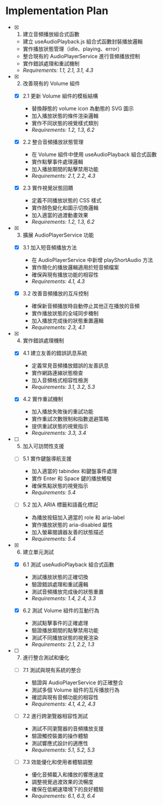 # Implementation Plan

- [x] 1. 建立音頻播放組合式函數

  - 建立 useAudioPlayback.js 組合式函數封裝播放邏輯
  - 實作播放狀態管理（idle、playing、error）
  - 整合現有的 AudioPlayerService 進行音頻播放控制
  - 實作錯誤處理和重試機制
  - _Requirements: 1.1, 2.1, 3.1, 4.3_

- [x] 2. 改善現有的 Volume 組件

  - [x] 2.1 更新 Volume 組件的模板結構

    - 替換靜態的 volume icon 為動態的 SVG 圖示
    - 加入播放狀態的條件渲染邏輯
    - 實作不同狀態的視覺樣式類別
    - _Requirements: 1.2, 1.3, 6.2_

  - [x] 2.2 整合音頻播放狀態管理

    - 在 Volume 組件中使用 useAudioPlayback 組合式函數
    - 實作點擊事件處理邏輯
    - 加入播放期間的點擊禁用功能
    - _Requirements: 2.1, 2.2, 4.3_

  - [x] 2.3 實作視覺狀態回饋

    - 定義不同播放狀態的 CSS 樣式
    - 實作顏色變化和圖示切換邏輯
    - 加入適當的過渡動畫效果
    - _Requirements: 1.2, 1.3, 6.2_

- [x] 3. 擴展 AudioPlayerService 功能

  - [x] 3.1 加入短音頻播放方法

    - 在 AudioPlayerService 中新增 playShortAudio 方法
    - 實作簡化的播放邏輯適用於短音頻檔案
    - 確保與現有播放功能的相容性
    - _Requirements: 4.1, 4.3_

  - [x] 3.2 改善音頻播放的互斥控制

    - 確保新音頻播放時自動停止其他正在播放的音頻
    - 實作播放狀態的全域同步機制
    - 加入播放完成後的狀態重置邏輯
    - _Requirements: 2.3, 4.1_

- [x] 4. 實作錯誤處理機制

  - [x] 4.1 建立友善的錯誤訊息系統

    - 定義常見音頻播放錯誤的友善訊息
    - 實作網路連線狀態檢查
    - 加入音頻格式相容性檢測
    - _Requirements: 3.1, 3.2, 5.3_

  - [x] 4.2 實作重試機制

    - 加入播放失敗後的重試功能
    - 實作重試次數限制和指數退避策略
    - 提供重試狀態的視覺指示
    - _Requirements: 3.3, 3.4_

- [ ] 5. 加入可訪問性支援

  - [ ] 5.1 實作鍵盤導航支援

    - 加入適當的 tabindex 和鍵盤事件處理
    - 實作 Enter 和 Space 鍵的播放觸發
    - 確保焦點狀態的視覺指示
    - _Requirements: 5.4_

  - [ ] 5.2 加入 ARIA 標籤和語義化標記

    - 為播放按鈕加入適當的 role 和 aria-label
    - 實作播放狀態的 aria-disabled 屬性
    - 加入螢幕閱讀器友善的狀態描述
    - _Requirements: 5.4_

- [x] 6. 建立單元測試

  - [x] 6.1 測試 useAudioPlayback 組合式函數

    - 測試播放狀態的正確切換
    - 驗證錯誤處理和重試邏輯
    - 測試音頻播放完成後的狀態重置
    - _Requirements: 1.4, 2.4, 3.3_

  - [x] 6.2 測試 Volume 組件的互動行為

    - 測試點擊事件的正確處理
    - 驗證播放期間的點擊禁用功能
    - 測試不同播放狀態的視覺渲染
    - _Requirements: 2.1, 2.2, 1.3_

- [ ] 7. 進行整合測試和優化

  - [ ] 7.1 測試與現有系統的整合

    - 驗證與 AudioPlayerService 的正確整合
    - 測試多個 Volume 組件的互斥播放行為
    - 確認與現有音頻功能的相容性
    - _Requirements: 4.1, 4.2, 4.3_

  - [ ] 7.2 進行跨瀏覽器相容性測試

    - 測試不同瀏覽器的音頻播放支援
    - 驗證觸控裝置的操作體驗
    - 測試響應式設計的適應性
    - _Requirements: 5.1, 5.2, 5.3_

  - [ ] 7.3 效能優化和使用者體驗調整

    - 優化音頻載入和播放的響應速度
    - 調整視覺過渡效果的流暢度
    - 確保在低網速環境下的良好體驗
    - _Requirements: 6.1, 6.3, 6.4_
